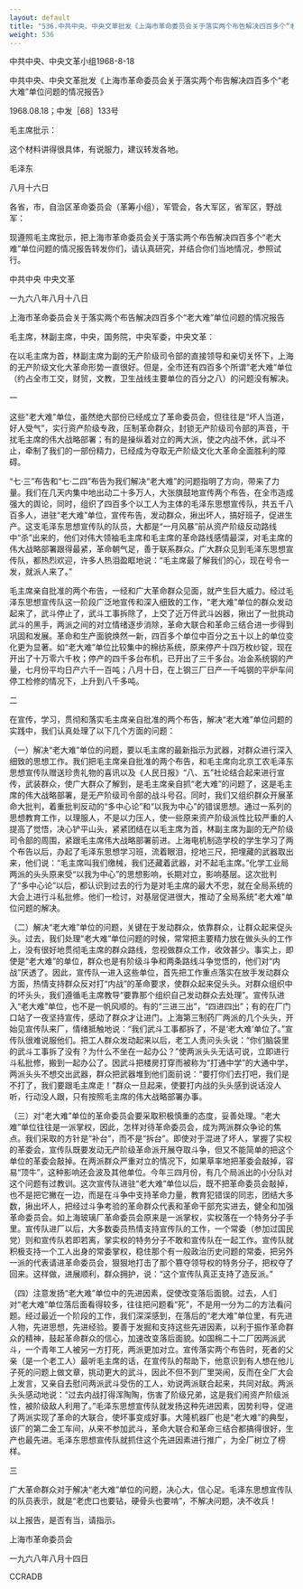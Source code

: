 ```yaml
---
layout: default
title: "536.中共中央、中央文革批发《上海市革命委员会关于落实两个布告解决四百多个“老大难”单位问题的情况报告》"
weight: 536
---
```


中共中央、中央文革小组1968-8-18

中共中央、中央文革批发《上海市革命委员会关于落实两个布告解决四百多个“老大难”单位问题的情况报告》

1968.08.18；中发［68］133号

毛主席批示：

这个材料讲得很具体，有说服力，建议转发各地。

毛泽东

八月十六日

各省，市，自治区革命委员会（革筹小组），军管会，各大军区，省军区，野战军：

现遵照毛主席批示，把上海市革命委员会关于落实两个布告解决四百多个“老大难”单位问题的情况报告转发你们，请认真研究，并结合你们当地情况，参照试行。

中共中央 中央文革

一九六八年八月十八日

上海市革命委员会关于落实两个布告解决四百多个“老大难”单位问题的情况报告

毛主席，林副主席，中央，国务院，中央军委，中央文革：

在以毛主席为首，林副主席为副的无产阶级司令部的直接领导和亲切关怀下，上海的无产阶级文化大革命形势一直很好。但是，全市还有四百多个所谓“老大难”单位（约占全市工交，财贸，文教，卫生战线主要单位的百分之八）的问题没有解决。

一

这些"老大难"单位，虽然绝大部份已经成立了革命委员会，但往往是“坏人当道，好人受气”，实行资产阶级专政，压制革命群众，封锁无产阶级司令部的声音，干扰毛主席的伟大战略部署；有的是操纵着对立的两大派，使之内战不休，武斗不止，牵制了我们的一部份精力，已经成为夺取无产阶级文化大革命全面胜利的障碍。

“七·三”布告和“七·二四”布告为我们解决“老大难”的问题指明了方向，带来了力量。我们在几天内集中地出动二十多万人，大张旗鼓地宣传两个布告，在全市造成强大的舆论，同时，组织了四百多个以工人为主体的毛泽东思想宣传队，共五千八百多人，进驻“老大难”单位，宣传布告，发动群众，揪出坏人，搞好班子，促进生产。这支毛泽东思想宣传队的队员，大都是“一月风暴”前从资产阶级反动路线中“杀”出来的，他们对伟大领袖毛主席和毛主席的革命路线感情最深，对毛主席的伟大战略部署跟得最紧，革命朝气足，善于联系群众。广大群众见到毛泽东思想宣传队，都热烈欢迎，许多人热泪盈眶地说：“毛主席最了解我们的心，现在号令一发，就派人来了。”

毛主席亲自批准的两个布告，一经和广大革命群众见面，就产生巨大威力。经过毛泽东思想宣传队这一阶段广泛地宣传和深入细致的工作，“老大难”单位的群众发动起来了，武斗停止了，武斗工事拆除了，上交了近万件武斗凶器，揪出了一批挑动武斗的黑手，两派之间的对立情绪逐步消除，革命大联合和革命三结合进一步得到巩固和发展。革命和生产面貌焕然一新，四百多个单位中百分之五十以上的单位变化更为显著。如“老大难”单位比较集中的棉纺系统，原来停产十四万枚纱锭，现在开出了十万零六千枚；停产的四千多台布机，已开出了三千多台。冶金系统钢的产量，七月份平均日产六千一百吨；八月十日，在上钢三厂日产一千吨钢的平炉车间停工检修的情况下，上升到八千多吨。

二

在宣传，学习，贯彻和落实毛主席亲自批准的两个布告，解决“老大难”单位问题的实践中，我们认真处理了以下几个方面的问题：

（一）解决“老大难”单位的问题，要以毛主席的最新指示为武器，对群众进行深入细致的思想工作。我们把毛主席亲自批准的两个布告，和毛主席向北京工农毛泽东思想宣传队赠送珍贵礼物的喜讯以及《人民日报》“八、五”社论结合起来进行宣传，武装群众，使广大群众了解到，是毛主席亲自抓“老大难”的问题了，这是毛主席的伟大战略部署，是无产阶级司令部的战斗号召。同时，我们又组织群众开展革命大批判，着重批判反动的“多中心论”和“以我为中心”的错误思想。通过一系列的思想教育工作，以理服人，不是以力压人，使一些原来资产阶级派性比较严重的人提高了觉悟，决心铲平山头，紧紧团结在以毛主席为首，林副主席为副的无产阶级司令部的周围，紧跟毛主席伟大战略部署前进。上海电机制造学校的学生学习了两个布告以后，办起了毛泽东思想学习班，流着眼泪，挖地三尺，把埋藏的武器取出来，他们说：“毛主席叫我们缴械，我们还藏着武器，对不起毛主席。”化学工业局两派的头头原来受“以我为中心”的思想影响，长期对立，影响基层。这次批判了“多中心论”以后，都认识到过去的行为是对毛主席的最大不忠，就在全局系统的大会上进行斗私批修。他们一检讨，对基层促进很大，推动了全局系统"老大难"单位问题的解决。

（二）解决“老大难”单位的问题，关键在于发动群众，依靠群众，让群众起来促头头。过去，我们处理“老大难”单位问题的时候，常常把主要精力放在做头头的工作上，没有很好地贯彻毛主席的群众路线，忽视做群众工作，收效甚少。事实上，即使是“老大难”的单位，群众也是有阶级斗争和两条路线斗争觉悟的，他们对“内战”厌透了。因此，宣传队一进入这些单位，首先把工作重点落实在放手发动群众方面，热情支持群众反对打“内战”的革命要求，使群众起来促头头。对群众组织中的坏头头，我们遵循毛主席教导“要靠那个组织自己发动群众去处理”。宣传队进入“老大难”单位，也不是一帆风顺的。有的“三进三出”，“四进四出”；有的在厂门口站了一夜坚持宣传，感动了群众才让进门。上海第三制药厂两派的几个头头，开始见宣传队来厂，情绪抵触地说：“我们武斗工事都拆了，不是‘老大难’单位了。”宣传队很难说服他们。把工人群众发动起来以后，老工人责问头头说：“你们脑袋里的武斗工事拆了没有？为什么不坐在一起办公？”使两派头头无话可说，立即进行斗私批修，搬到一起办公了。因武斗把楼房打穿而被称为“打通中学”的大通中学，两派头头不想交出武器，群众把武器堆到他们面前说：“要打你们去打吧，我们是不打了，我们要跟毛主席走！”群众一旦起来，使要打内战的头头感到说话没人听，行动没人跟，只有按照毛主席的伟大战略部署办事。

（三）对“老大难”单位的革命委员会要采取积极慎重的态度，妥善处理。“老大难”单位往往是一派掌权，因此，怎样对待革命委员会，成为两派群众争论的焦点。我们采取的方针是“补台”，而不是“拆台”。即使对于混进了坏人，掌握了实权的革委会，宣传队既要发动无产阶级革命派开展夺取斗争，但又不能简单的把这个单位的革委会敲掉。在两派群众严重对立的情况下，如果草率地把革委会敲掉，容易“顶牛”，这种影响还会波及其他单位。今年三四月份，有几个局派出的小分队对这个问题有过教训。这次宣传队进驻“老大难”单位以后，既不把革命委员会敲掉，也不是把它撇在一边，而是在斗争中支持革命力量，教育犯错误的同志，团结大多数，揪出坏人，把经过斗争考验的革命群众代表和革命干部充实进去，健全和加强革命委员会。如上海玻璃厂革命委员会原来是一派掌权，实权落在一个特务分子手里。宣传队进厂以后，大多数委员热情支持宣传队的工作，一个常委（参加过国民党）则和宣传队若即若离，掌实权的特务分子不敢和宣传队在一起工作。宣传队就积极支持一个工人出身的常委掌权，稳住那个有一般政治历史问题的常委，把另外一派的代表请进革命委员会，狠狠地打击了那个篡夺领导权的特务分子，把权夺了回来。这样做，进展顺利，群众拥护，说：“这个宣传队真正支持了造反派。”

（四）注意发扬“老大难”单位中的先进因素，促使改变落后面貌。过去，人们对“老大难”单位落后面看得较多，往往把问题看“死”，不是用一分为二的方法看问题。经过最近一个阶段的工作，我们深深感到，在落后的“老大难”单位里，有先进人物，先进思想，先进经验。要善于发掘和支持这些先进因素，以利于振作革命群众的精神，鼓起革命群众的信心，加速改变落后面貌。如国棉二十二厂因两派武斗，一个青年工人被另一方打死，两派更加对立。宣传落实两个布告时，死者的父亲（是一个老工人）最听毛主席的话，在宣传队的帮助下，他意识到有人想在他儿子死的问题上做文章，挑动更大的武斗，因此不但不到厂里哭闹，反而在全厂大会上发言，又亲自去慰问两派武斗受伤的工人，劝说两派联合起来，共同对敌。两派头头感动地说：“过去内战打得浑陶陶，伤害了阶级兄弟，这是我们闹资产阶级派性，被阶级敌人利用了。”毛泽东思想宣传队就发扬这种先进因素，因势利导，促进了两派实现了革命的大联合，使坏事变成好事。大隆机器厂也是“老大难”的典型，该厂的第二金工车间，从来不参加武斗，革命大联合和革命三结合都搞得很好，生产也最先进。毛泽东思想宣传队就抓住这个先进因素进行推广，为全厂树立了榜样。

三

广大革命群众对于解决“老大难”单位的问题，决心大，信心足。毛泽东思想宣传队的队员表示，就是“老虎口也要钻，硬骨头也要啃”，不解决问题，决不收兵！

以上报告，是否有当，请指示。

上海市革命委员会

一九六八年八月十四日

CCRADB

